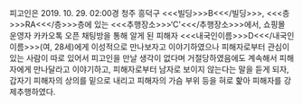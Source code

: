 피고인은 2019. 10. 29. 02:00경 청주 흥덕구 <<<빌딩>>>B<<</빌딩>>>, <<<층>>>RA<<</층>>>층에 있는 <<<추행장소>>>‘C'<<</추행장소>>>에서, 쇼핑몰 운영자 카카오톡 오픈 채팅방을 통해 알게 된 피해자 <<<내국인이름>>>D<<</내국인이름>>>(여, 28세)에게 이성적으로 만나보자고 이야기하였으나 피해자로부터 관심이 있는 사람이 따로 있어서 피고인을 만날 생각이 없다며 거절당하였음에도 계속해서 피해자에게 만나달라고 이야기하고, 피해자로부터 남자로 보이지 않는다는 말을 듣게 되자, 갑자기 피해자의 상의를 밑으로 내리고 피해자의 가슴 부위 등을 혀로 핥아 피해자를 강제추행하였다.